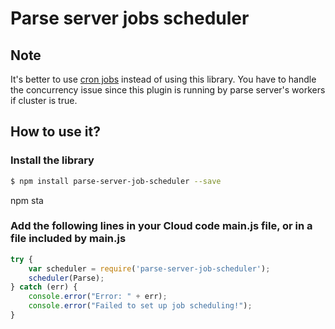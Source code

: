 # Parse server jobs scheduler

## Note 
It's better to use [cron jobs](https://docs.parseplatform.org/cloudcode/guide/#scheduling-a-job) instead of using this library.
You have to handle the concurrency issue since this plugin is running by parse server's workers if cluster is true.

## How to use it?

### Install the library

```sh
$ npm install parse-server-job-scheduler --save
```
npm sta
### Add the following lines in your Cloud code main.js file, or in a file included by main.js

```js
try {
    var scheduler = require('parse-server-job-scheduler');
    scheduler(Parse);
} catch (err) {
    console.error("Error: " + err);
    console.error("Failed to set up job scheduling!");
}
```
